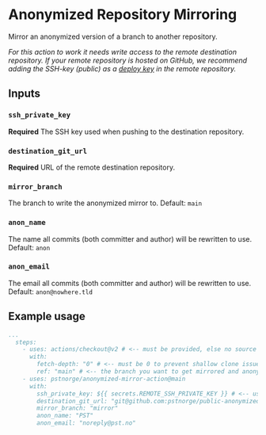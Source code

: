 # Anonymized Repository Mirroring
Mirror an anonymized version of a branch to another repository.

_For this action to work it needs write access to the remote destination repository. If your remote repository is hosted on GitHub, we recommend adding the SSH-key (public) as a [deploy key](https://docs.github.com/en/free-pro-team@latest/developers/overview/managing-deploy-keys#deploy-keys) in the remote repository._

## Inputs

### `ssh_private_key`

**Required** The SSH key used when pushing to the destination repository.

### `destination_git_url`

**Required** URL of the remote destination repository.

### `mirror_branch`

The branch to write the anonymized mirror to. Default: `main`

### `anon_name`

The name all commits (both committer and author) will be rewritten to use. Default: `anon`

### `anon_email`

The email all commits (both committer and author) will be rewritten to use. Default: `anon@nowhere.tld`

## Example usage

```yaml
...
  steps:
    - uses: actions/checkout@v2 # <-- must be provided, else no source repo is provided to anonymized-mirror-action
      with:
        fetch-depth: "0" # <-- must be 0 to prevent shallow clone issues
        ref: "main" # <-- the branch you want to get mirrored and anonymized
    - uses: pstnorge/anonymized-mirror-action@main
      with:
        ssh_private_key: ${{ secrets.REMOTE_SSH_PRIVATE_KEY }} # <-- use GitHub secrets for the SSH key
        destination_git_url: "git@github.com:pstnorge/public-anonymized-repo.git"
        mirror_branch: "mirror"
        anon_name: "PST"
        anon_email: "noreply@pst.no"
```
